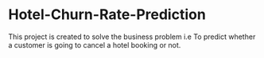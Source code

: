 # Hotel-Churn-Rate-Prediction
This project is created to solve the business problem i.e To predict whether a customer is going to cancel a hotel booking or not.
